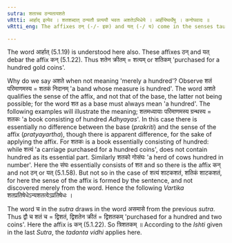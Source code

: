 ```yaml
---
sutra: शताच्च ठन्यतायशते
vRtti: आर्हाद् इत्येव । शतशब्दात् ठन्यतौ प्रत्ययौ भवतः अशतेऽभिधेये । आर्हीयेष्वर्थेषु । कनोपवादः ॥
vRtti_eng: The affixes ठन् (-/- इक) and यत् (-/ य) come in the senses taught upto (V. 1. 63) after the word शत, when it is not a part of a compound, and when it does not mean merely a 'hundred'.

---
```

The word आर्हात् (5.1.19) is understood here also. These affixes ठन् and यत् debar the affix कन् (5.1.22). Thus शतेन क्रीतम् = शत्यम् or शतिकम् 'purchased for a hundred gold coins'.

Why do we say अशते when not meaning 'merely a hundred'? Observe शतं परिमाणमस्य = शतकं निदानम् 'a band whose measure is hundred'. The word अशते qualifies the sense of the affix, and not that of the base, the latter not being possible; for the word शत as a base must always mean 'a hundred'. The following examples will illustrate the meaning; शतमध्यायाः परिमाणमस्य ग्रन्थस्य = शतकः 'a book consisting of hundred _Adhyayas_'. In this case there is essentially no difference between the base (_prakriti_) and the sense of the affix (_pratyayartha_), though there is apparent difference, for the sake of applying the affix. For शतकः is a book essentially consisting of hundred: while शत्यं 'a carriage purchased for a hundred coins', does not contain hundred as its essential part. Similarly शतको गोसंघः 'a herd of cows hundred in number'. Here the संघः essentially consists of शत and so there is the affix कन् and not ठन् or यत् (5.1.58). But not so in the case of शत्यं शाटकशतं, शतिकं शाटकशतं, for here the sense of the affix is formed by the sentence, and not discovered merely from the word. Hence the following _Vartika_ शतप्रतिषेधेऽन्यशतत्वेऽप्रतिषेधः ।

The word च in the _sutra_ draws in the word असमासे from the previous _sutra_. Thus द्वौ च शतं च = द्विशतं, द्विशतेन क्रीतं = द्विशतकम् 'purchased for a hundred and two coins'. Here the affix is कन् (5.1.22). So त्रिशतकम् ॥ According to the _Ishti_ given in the last _Sutra_, the _tadanta_ _vidhi_ applies here.